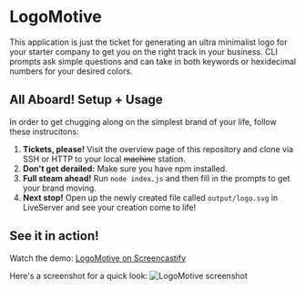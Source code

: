 # LogoMotive
This application is just the ticket for generating an ultra minimalist logo for your starter company to get you on the right track in your business. CLI prompts ask simple questions and can take in both keywords or hexidecimal numbers for your desired colors.

## All Aboard! Setup + Usage
In order to get chugging along on the simplest brand of your life, follow these instrucitons:
1. **Tickets, please!** Visit the overview page of this repository and clone via SSH or HTTP to your local ~~machine~~ station.
2. **Don't get derailed:** Make sure you have npm installed.
3. **Full steam ahead!** Run `node index.js` and then fill in the prompts to get your brand moving.
4. **Next stop!** Open up the newly created file called `output/logo.svg` in LiveServer and see your creation come to life! 

## See it in action!
Watch the demo: [LogoMotive on Screencastify](https://watch.screencastify.com/v/NDOBS4DhcPeiQsxCnrMj)

Here's a screenshot for a quick look:
![LogoMotive screenshot](./Assets/images/logomotive_uou.png)
